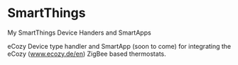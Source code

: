 # SmartThings
My SmartThings Device Handers and SmartApps

eCozy
Device type handler and SmartApp (soon to come) for integrating the eCozy (www.ecozy.de/en) ZigBee based thermostats.
